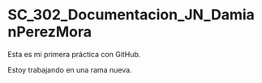 # SC_302_Documentacion_JN_DamianPerezMora

Esta es	mi primera práctica con	GitHub.

Estoy trabajando en una rama nueva.